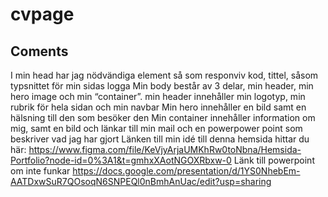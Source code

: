 # cvpage
## Coments

I min head har jag nödvändiga element så som responviv kod, tittel, såsom typsnittet för min sidas logga Min body består av 3 delar, min header, min hero image och min “container”. min header innehåller min logotyp, min rubrik för hela sidan och min navbar Min hero innehåller en bild samt en hälsning till den som besöker den Min container innehåller information om mig, samt en bild och länkar till min mail och en powerpower point som beskriver vad jag har gjort Länken till min idé till denna hemsida hittar du här: https://www.figma.com/file/KeVjyArjaUMKhRw0toNbna/Hemsida-Portfolio?node-id=0%3A1&t=gmhxXAotNGOXRbxw-0 Länk till powerpoint om inte funkar https://docs.google.com/presentation/d/1YS0NhebEm-AATDxwSuR7QOsoqN6SNPEQl0nBmhAnUac/edit?usp=sharing
